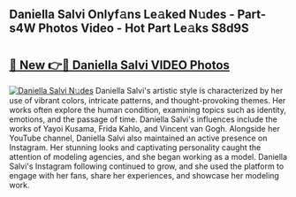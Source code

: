 ## Daniella Salvi Onlyf𝚊ns Le𝚊ked N𝚞des - Part-s4W Photos Video - Hot Part Le𝚊ks S8d9S

# <h2><a href="http://ab97866.deff.icu/?id=Daniella+Salvi">🔗 New 👉🔴 Daniella Salvi VIDEO Photos</a></h2>

[![Daniella Salvi N𝚞des](https://i.imgur.com/rIISA9y.gif)](http://ab97866.deff.icu/?id=Daniella+Salvi)
Daniella Salvi's artistic style is characterized by her use of vibrant colors, intricate patterns, and thought-provoking themes. Her works often explore the human condition, examining topics such as identity, emotions, and the passage of time. Daniella Salvi's influences include the works of Yayoi Kusama, Frida Kahlo, and Vincent van Gogh. Alongside her YouTube channel, Daniella Salvi also maintained an active presence on Instagram. Her stunning looks and captivating personality caught the attention of modeling agencies, and she began working as a model. Daniella Salvi's Instagram following continued to grow, and she used the platform to engage with her fans, share her experiences, and showcase her modeling work.
